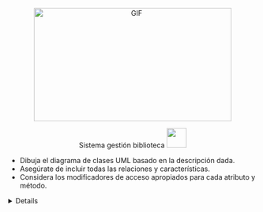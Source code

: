<div align="center">
<p><img src="https://acegif.com/wp-content/gif/outerspace-51.gif" alt="GIF" width="400" height="230"></p><p><a 

<summary>Sistema gestión biblioteca <img src="https://cbsnews1.cbsistatic.com/hub/i/2017/10/17/b34c14c8-750e-4afa-838d-ba9da0a3b042/171016-nasa-gravitational-waves-article.gif" width="40px"></summary>

<div align="left">

- Dibuja el diagrama de clases UML basado en la descripción dada.
- Asegúrate de incluir todas las relaciones y características.
- Considera los modificadores de acceso apropiados para cada atributo y método.
<details></summary>Utilizar:</summary>

</summary>Clases, clases abstractas, interfaces
</summary>Atributos,  métodos para las clases
</summary>Asociaciones, agregaciones, composiciones, realizaciones, dependencias, herencias
</summary>Incluir -atributos y/o metodos estáticos
</summary>Implementar en java

